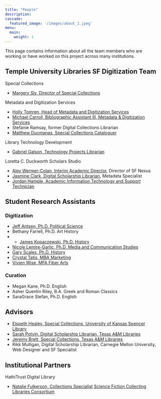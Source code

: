 ```yaml
---
title: "People"
description: 
cascade:
  featured_image: '/images/about_1.jpeg'
menu:
  main:
    weight: 1
---
```


This page contains information about all the team members who are working or have worked on this project across many institutions.

## Temple University Libraries SF Digitization Team
Special Collections
* [Margery Sly, Director of Special Collections](https://library.temple.edu/people/margery-n-sly) 

Metadata and Digitization Services
* [Holly Tomren, Head of Metadata and Digitization Services](https://library.temple.edu/people/holly-tomren)
* [Michael Carroll, Bibliographic Assistant III, Metadata & Digitization Services](https://library.temple.edu/people/michael-carroll)
* Stefanie Ramsay, former Digital Collections Librarian
* [Matthew Ducmanas, Special Collections Cataloguer](https://library.temple.edu/people/matthew-ducmanas) 

Library Technology Development
* [Gabriel Galson, Technology Projects Librarian](https://library.temple.edu/people/gabe-galson)

Loretta C. Duckworth Scholars Studio
* [Alex Wermer-Colan, Interim Academic Director](https://library.temple.edu/people/alex-wermer-colan-ph-d), Director of SF Nexus
* [Jasmine Clark, Digital Scholarship Librarian](https://library.temple.edu/people/jasmine-clark), Metadata Specialist
* [Jordan Hample, Academic Information Technology and Support Technician](https://library.temple.edu/people/jordan-hample)

## Student Research Assistants 

### Digitization
* [Jeff Antsen, Ph.D. Political Science](https://liberalarts.temple.edu/academics/faculty/antsen-jeff)
* Bethany Farrell, Ph.D. Art History
* * [James Kopaczewski, Ph.D. History](https://jameskopaczewski.com)
* [Nicole Lemire-Garlic, Ph.D. Media and Communication Studies](https://klein.temple.edu/student/nicole-lemire-garlic)
* [Gary Scales, Ph.D. History](http://www.urbandigitalhistory.com)
* [Crystal Tatis, MBA Marketing](https://sites.temple.edu/tudsc/crystal-tatis-profile-picture/)
* [Vivien Wise, MFA Fiber Arts](https://www.vivienwise.com)

### Curation
* Megan Kane, Ph.D. English
* Asher Quentin Riley, B.A. Greek and Roman Classics
* SaraGrace Stefan, Ph.D. English

## Advisors
* [Elspeth Healey, Special Collections, University of Kansas Spencer Library](https://lib.ku.edu/elspeth-healey)
* [Sarah Potvin, Digital Scholarship Librarian, Texas A&M Libraries](https://library.tamu.edu/directory/people/spotvin)
* [Jeremy Brett, Special Collections, Texas A&M Libraries](https://cushing.library.tamu.edu/collecting/scifi.html)
* Rikk Mulligan, Digital Scholarship Librarian, Carnegie Mellon University, Web Designer and SF Specialist


## Institutional Partners
HathiTrust Digital Library
* [Natalie Fulkerson, Collections Specialist](https://www.lib.umich.edu/users/nfulkers)
[Science Fiction Collecting Libraries Consortium](http://sfspecialcollections.pbworks.com/w/page/75733229/D)


